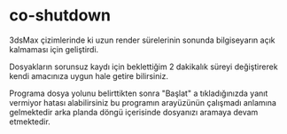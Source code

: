 # co-shutdown

3dsMax çizimlerinde ki uzun render sürelerinin sonunda bilgiseyarın açık kalmaması için geliştirdi.

Dosyakların sorunsuz kaydı için beklettiğim 2 dakikalık süreyi değiştirerek kendi amacınıza uygun hale getire bilirsiniz.

Programa dosya yolunu belirttikten sonra "Başlat" a tıkladığınızda yanıt vermiyor hatası alabilirsiniz bu programın arayüzünün çalışmadı anlamına gelmektedir arka planda döngü içerisinde dosyanızı aramaya devam etmektedir.
